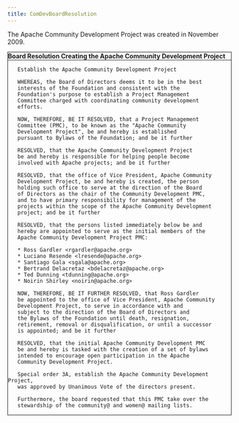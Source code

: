 ```yaml
---
title: ComDevBoardResolution
---
```

The Apache Community Development Project was created in November 2009.


<div class="code panel" style="border-style: solid;border-width: 1px;">
  <div class="codeHeader panelHeader" style="border-bottom-width: 1px;border-bottom-style: solid;">
    <b>Board Resolution Creating the Apache Community Development Project</b>
  </div>

  <div class="codeContent panelContent">

       Establish the Apache Community Development Project

       WHEREAS, the Board of Directors deems it to be in the best
       interests of the Foundation and consistent with the
       Foundation's purpose to establish a Project Management
       Committee charged with coordinating community development
       efforts.

       NOW, THEREFORE, BE IT RESOLVED, that a Project Management
       Committee (PMC), to be known as the "Apache Community
       Development Project", be and hereby is established
       pursuant to Bylaws of the Foundation; and be it further

       RESOLVED, that the Apache Community Development Project
       be and hereby is responsible for helping people become
       involved with Apache projects; and be it further

       RESOLVED, that the office of Vice President, Apache Community
       Development Project, be and hereby is created, the person
       holding such office to serve at the direction of the Board
       of Directors as the chair of the Community Development PMC,
       and to have primary responsibility for management of the
       projects within the scope of the Apache Community Development
       project; and be it further

       RESOLVED, that the persons listed immediately below be and
       hereby are appointed to serve as the initial members of the
       Apache Community Development Project PMC:

       * Ross Gardler <rgardler@apache.org>
       * Luciano Resende <lresende@apache.org>
       * Santiago Gala <sgala@apache.org>
       * Bertrand Delacretaz <bdelacretaz@apache.org>
       * Ted Dunning <tdunning@apache.org>
       * Noirin Shirley <noirin@apache.org>

       NOW, THEREFORE, BE IT FURTHER RESOLVED, that Ross Gardler
       be appointed to the office of Vice President, Apache Community
       Development Project, to serve in accordance with and
       subject to the direction of the Board of Directors and
       the Bylaws of the Foundation until death, resignation,
       retirement, removal or disqualification, or until a successor
       is appointed; and be it further

       RESOLVED, that the initial Apache Community Development PMC
       be and hereby is tasked with the creation of a set of bylaws
       intended to encourage open participation in the Apache
       Community Development Project.

       Special order 3A, establish the Apache Community Development Project,
       was approved by Unanimous Vote of the directors present.

       Furthermore, the board requested that this PMC take over the
       stewardship of the community@ and women@ mailing lists.

  </div>
</div>